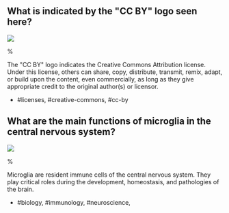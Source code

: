 ## What is indicated by the "CC BY" logo seen here?

![](https://cdn.mathpix.com/cropped/2024_06_01_7559cbb3fbd09c354fa8g-1.jpg?height=83&width=214&top_left_y=2277&top_left_x=116)

%

The "CC BY" logo indicates the Creative Commons Attribution license. Under this license, others can share, copy, distribute, transmit, remix, adapt, or build upon the content, even commercially, as long as they give appropriate credit to the original author(s) or licensor.

- #licenses, #creative-commons, #cc-by

## What are the main functions of microglia in the central nervous system?

![](https://cdn.mathpix.com/cropped/2024_06_01_7559cbb3fbd09c354fa8g-1.jpg?height=83&width=214&top_left_y=2277&top_left_x=116)

%

Microglia are resident immune cells of the central nervous system. They play critical roles during the development, homeostasis, and pathologies of the brain.

- #biology, #immunology, #neuroscience,